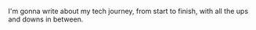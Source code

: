 I'm gonna write about my tech journey, from start to finish, with all the ups and downs in between.

<!-- The guts and glory -->

